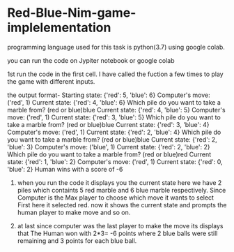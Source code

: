 # Red-Blue-Nim-game-implelementation
programming language used for this task is python(3.7) using google colab.

you can run the code on Jypiter notebook or google colab

1st run the code in the first cell.
I have called the fuction a few times to play the game with different inputs.

the output format-
Starting state: {'red': 5, 'blue': 6}
Computer's move: ('red', 1)
Current state: {'red': 4, 'blue': 6}
Which pile do you want to take a marble from? (red or blue)blue
Current state: {'red': 4, 'blue': 5}
Computer's move: ('red', 1)
Current state: {'red': 3, 'blue': 5}
Which pile do you want to take a marble from? (red or blue)blue
Current state: {'red': 3, 'blue': 4}
Computer's move: ('red', 1)
Current state: {'red': 2, 'blue': 4}
Which pile do you want to take a marble from? (red or blue)blue
Current state: {'red': 2, 'blue': 3}
Computer's move: ('blue', 1)
Current state: {'red': 2, 'blue': 2}
Which pile do you want to take a marble from? (red or blue)red
Current state: {'red': 1, 'blue': 2}
Computer's move: ('red', 1)
Current state: {'red': 0, 'blue': 2}
Human wins with a score of -6


1. when you run the code it displays you the current state here we have 2 piles which containts 5 red marble and 6 blue marble respectively.
Since Computer is the Max player to choose which move it wants to select First here it selected red. now it shows the current state and prompts the human player to make move and so on. 

2. at last since computer was the last player to make the move its displays that The Human won with 2*3= -6 points where 2 blue balls were still remaining and 3 points for each blue ball.
